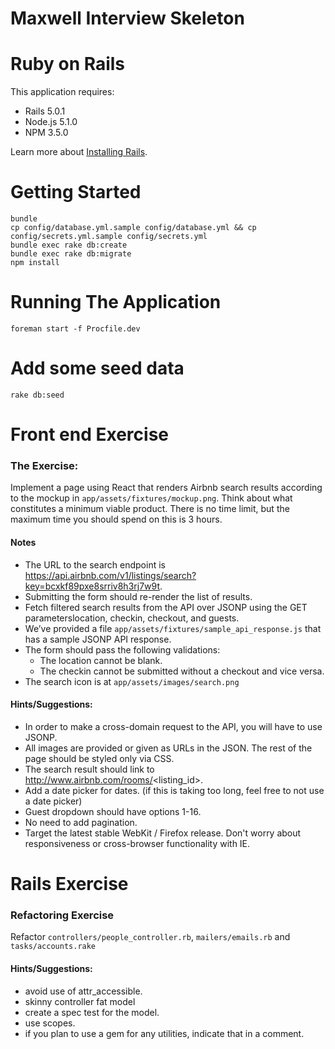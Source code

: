 Maxwell Interview Skeleton
================

# Ruby on Rails

This application requires:

- Rails 5.0.1
- Node.js 5.1.0
- NPM 3.5.0

Learn more about [Installing Rails](http://railsapps.github.io/installing-rails.html).

# Getting Started

```
bundle
cp config/database.yml.sample config/database.yml && cp config/secrets.yml.sample config/secrets.yml
bundle exec rake db:create
bundle exec rake db:migrate
npm install
```

# Running The Application

```
foreman start -f Procfile.dev
```

# Add some seed data

```
rake db:seed
```

# Front end Exercise

### The Exercise:
Implement a page using React that renders Airbnb search results according to the mockup in `app/assets/fixtures/mockup.png`.
Think about what constitutes a minimum viable product. There is no time limit, but the maximum time you should spend on this is 3 hours.

#### Notes
- The URL to the search endpoint is https://api.airbnb.com/v1/listings/search?key=bcxkf89pxe8srriv8h3rj7w9t.
- Submitting the form should re-render the list of results.  
- Fetch filtered search results from the API over JSONP using the GET parameterslocation, checkin, checkout, and guests.
- We’ve provided a file `app/assets/fixtures/sample_api_response.js` that has a sample JSONP API response.
- The form should pass the following validations:
  - The location cannot be blank.
  - The checkin cannot be submitted without a checkout and vice versa.
- The search icon is at `app/assets/images/search.png`

#### Hints/Suggestions:
- In order to make a cross-domain request to the API, you will have to use JSONP.
- All images are provided or given as URLs in the JSON. The rest of the page should be styled only via CSS.
- The search result should link to http://www.airbnb.com/rooms/<listing_id>.
- Add a date picker for dates. (if this is taking too long, feel free to not use a date picker)
- Guest dropdown should have options 1-16.
- No need to add pagination.
- Target the latest stable WebKit / Firefox release. Don't worry about responsiveness or cross-browser functionality with IE.


# Rails Exercise

### Refactoring Exercise
Refactor `controllers/people_controller.rb`, `mailers/emails.rb` and `tasks/accounts.rake`

#### Hints/Suggestions:
- avoid use of attr_accessible.
- skinny controller fat model
- create a spec test for the model.
- use scopes.
- if you plan to use a gem for any utilities, indicate that in a comment.

